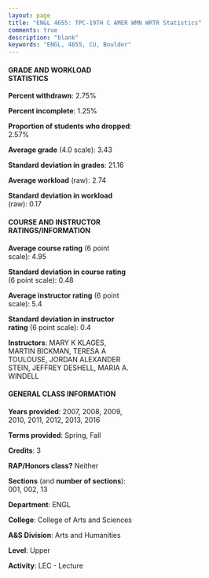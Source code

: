 ```yaml
---
layout: page
title: "ENGL 4655: TPC-19TH C AMER WMN WRTR Statistics"
comments: true
description: "blank"
keywords: "ENGL, 4655, CU, Boulder"
--- 
```

<head>
<script src="https://ajax.googleapis.com/ajax/libs/jquery/2.1.3/jquery.min.js"></script>
<script src="https://dl.dropboxusercontent.com/s/pc42nxpaw1ea4o9/highcharts.js?dl=0"></script>
<!-- <script src="../assets/js/highcharts.js"></script> -->
<style type="text/css">@font-face {
	font-family: "Bebas Neue";
	src: url(https://www.filehosting.org/file/details/544349/BebasNeue%20Regular.otf) format("opentype");
	}
	h1.Bebas { 
		font-family: "Bebas Neue", Verdana, Tahoma;
	}
</style>
</head>
<body>
	<div id="container" style="float: right; width: 45%; height: 88%; margin-left: 2.5%; margin-right: 2.5%;"></div>
	<script language="JavaScript">
		$(document).ready(function() {
		var chart = {type: 'column'};
		var title = {text: 'Grade Distribution'};
		var xAxis = {categories: ['A','B','C','D','F'],crosshair: true};
		var yAxis = {min: 0,title: {text: 'Percentage'}};
		var tooltip = {headerFormat: '<center><b><span style="font-size:20px">{point.key}</span></b></center>',
		               pointFormat: '<td style="padding:0"><b>{point.y:.1f}%</b></td>',
		               footerFormat: '</table>',shared: true,useHTML: true};
		var plotOptions = {column: {pointPadding: 0.0,borderWidth: 0}};  
		var credits = {enabled: false};var series= [{name: 'Percent',data: [51.6,42.78,4.28,0.0,1.34,]}];
		var json = {};
		json.chart = chart;
		json.title = title;
		json.tooltip = tooltip;
		json.xAxis = xAxis;
		json.yAxis = yAxis;  
		json.series = series;
		json.plotOptions = plotOptions;  
		json.credits = credits;
		$('#container').highcharts(json);
	});
	</script>
</body>
			   
#### GRADE AND WORKLOAD STATISTICS

**Percent withdrawn**: 2.75%

**Percent incomplete**: 1.25%

**Proportion of students who dropped**: 2.57%

**Average grade** (4.0 scale): 3.43

**Standard deviation in grades**: 21.16

**Average workload** (raw): 2.74

**Standard deviation in workload** (raw): 0.17

#### COURSE AND INSTRUCTOR RATINGS/INFORMATION

**Average course rating** (6 point scale): 4.95

**Standard deviation in course rating** (6 point scale): 0.48

**Average instructor rating** (6 point scale): 5.4

**Standard deviation in instructor rating** (6 point scale): 0.4

**Instructors**: MARY K KLAGES, MARTIN BICKMAN, TERESA A TOULOUSE, JORDAN ALEXANDER STEIN, JEFFREY DESHELL, MARIA A. WINDELL

#### GENERAL CLASS INFORMATION

**Years provided**: 2007, 2008, 2009, 2010, 2011, 2012, 2013, 2016

**Terms provided**: Spring, Fall

**Credits**: 3

**RAP/Honors class?** Neither

**Sections** (and **number of sections**): 001, 002, 13

**Department**: ENGL

**College**: College of Arts and Sciences

**A&S Division**: Arts and Humanities

**Level**: Upper

**Activity**: LEC - Lecture